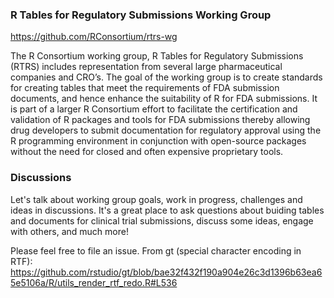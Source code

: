 ### R Tables for Regulatory Submissions Working Group
https://github.com/RConsortium/rtrs-wg

The R Consortium working group, R Tables for Regulatory Submissions  (RTRS) includes representation from several large pharmaceutical companies and CRO’s. The goal of the working group is to create standards for creating tables that meet the requirements of FDA submission documents, and hence enhance the suitability of R for FDA submissions. It is part of a larger R Consortium effort to facilitate the certification and validation of R packages and tools for FDA submissions thereby allowing drug developers to submit documentation for regulatory approval using the R programming environment in conjunction with open-source packages without the need for closed and often expensive proprietary tools.


### Discussions

Let's talk about working group goals, work in progress, challenges and ideas in discussions. It's a great place to ask questions about buiding tables and documents for clinical trial submissions, discuss some ideas, engage with others, and much more!


Please feel free to file an issue.
From gt (special character encoding in RTF): https://github.com/rstudio/gt/blob/bae32f432f190a904e26c3d1396b63ea65e5106a/R/utils_render_rtf_redo.R#L536
